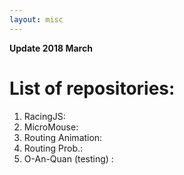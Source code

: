 ```yaml
---
layout: misc
---
```

**Update 2018 March**

List of repositories:
====================

1. RacingJS: [<i class="fa fa-link" aria-hidden="true"></i>](http://www.dangnamkhanh.com/repos/RacingJS/RacingJS/)
2. MicroMouse: [<i class="fa fa-link" aria-hidden="true"></i>](http://www.dangnamkhanh.com/repos/uMouse/)
3. Routing Animation: [<i class="fa fa-link" aria-hidden="true"></i>](http://www.dangnamkhanh.com/repos/noc_ani/Javascript/demo.html)
4. Routing Prob.: [<i class="fa fa-link" aria-hidden="true"></i>](http://www.dangnamkhanh.com/repos/routing-prob/p5-routing.html)
4. O-An-Quan (testing) : [<i class="fa fa-link" aria-hidden="true"></i>](http://www.dangnamkhanh.com/repos/OAQ/p5js)

